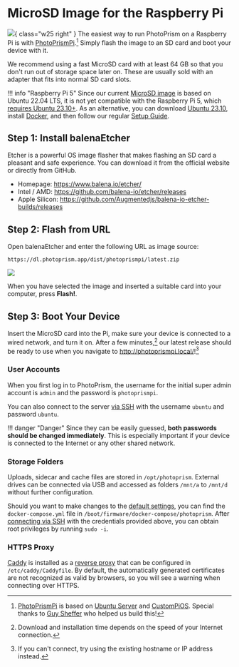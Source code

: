 # MicroSD Image for the Raspberry Pi 

![](microsd-image/card.jpg){ class="w25 right" }
The easiest way to run PhotoPrism on a Raspberry Pi is with [PhotoPrismPi](https://dl.photoprism.app/dist/photoprismpi/).[^1]
Simply flash the image to an SD card and boot your device with it.

We recommend using a fast MicroSD card with at least 64 GB so that you don't run out of storage space later on. These are usually sold with an adapter that fits into normal SD card slots.

!!! info "Raspberry Pi 5"
    Since our current [MicroSD image](https://dl.photoprism.app/dist/photoprismpi/) is based on Ubuntu 22.04 LTS, it is not yet compatible with the Raspberry Pi 5, which [requires Ubuntu 23.10+](https://ubuntu.com/download/raspberry-pi). As an alternative, you can download [Ubuntu 23.10](https://ubuntu.com/download/raspberry-pi/thank-you?version=23.10&architecture=server-arm64+raspi), install [Docker](../troubleshooting/docker.md#ubuntu-linux), and then follow our regular [Setup Guide](../docker-compose.md).

## Step 1: Install balenaEtcher

Etcher is a powerful OS image flasher that makes flashing an SD card a pleasant and safe experience.  You can download it from the official website or directly from GitHub.

- Homepage: <https://www.balena.io/etcher/>
- Intel / AMD: <https://github.com/balena-io/etcher/releases>
- Apple Silicon: <https://github.com/Augmentedjs/balena-io-etcher-builds/releases>

## Step 2: Flash from URL

Open balenaEtcher and enter the following URL as image source:

```url
https://dl.photoprism.app/dist/photoprismpi/latest.zip
```

![](microsd-image/flash-url.png)

When you have selected the image and inserted a suitable card into your computer, press **Flash!**.

## Step 3: Boot Your Device

Insert the MicroSD card into the Pi, make sure your device is connected to a wired network, and turn it on. After a few minutes,[^2] our latest release should be ready to use when you navigate to <http://photoprismpi.local/>![^3]

### User Accounts

When you first log in to PhotoPrism, the username for the initial super admin account is `admin` and the password is `photoprismpi`.

You can also connect to the server [via SSH](https://www.howtogeek.com/311287/how-to-connect-to-an-ssh-server-from-windows-macos-or-linux/) with the username `ubuntu` and password `ubuntu`.

!!! danger "Danger"
    Since they can be easily guessed, **both passwords should be changed immediately**. This is especially important if your device is connected to the Internet or any other shared network.

### Storage Folders

Uploads, sidecar and cache files are stored in `/opt/photoprism`. External drives can be connected via USB and accessed as folders `/mnt/a` to `/mnt/d` without further configuration.

Should you want to make changes to the [default settings](../config-options.md), you can find the `docker-compose.yml` file in `/boot/firmware/docker-compose/photoprism`.
After [connecting via SSH](https://www.howtogeek.com/311287/how-to-connect-to-an-ssh-server-from-windows-macos-or-linux/) with the credentials provided above, you can obtain root privileges by running `sudo -i`.

### HTTPS Proxy

[Caddy](https://caddyserver.com/docs/) is installed as a [reverse proxy](../proxies/caddy-2.md) that can be configured in `/etc/caddy/Caddyfile`. By default, the automatically generated certificates are not recognized as valid by browsers, so you will see a warning when connecting over HTTPS.

[^1]: [PhotoPrismPi](https://dl.photoprism.app/dist/photoprismpi/) is based on [Ubuntu Server](https://cdimage.ubuntu.com/releases/22.04/release/) and [CustomPiOS](https://github.com/guysoft/CustomPiOS). Special thanks to [Guy Sheffer](https://github.com/guysoft) who helped us build this!
[^2]: Download and installation time depends on the speed of your Internet connection.
[^3]: If you can't connect, try using the existing hostname or IP address instead.

